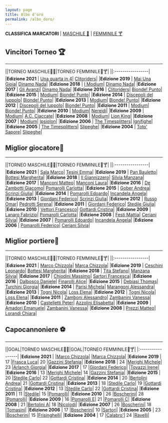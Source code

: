 ```yaml
---
layout: page
title: Albo d'oro
permalink: /albo_doro/
---
```


**CLASSIFICA MARCATORI** | [MASCHILE 🍻](/albo_doro/marcatori_maschile.markdown) | [FEMMINILE 🍸](/albo_doro/marcatori_femminile.markdown) 

## Vincitori Torneo 🏆

-------

||TORNEO MASCHILE🤴🍻|TORNEO FEMMINILE👸🍸|
||:-----------------|
|**Edizione 2021** | [Una quarta in 4](/calciosplash_lizzana/squadra/)| [Clitoriders](/calciosplash_lizzana/squadra/)|
|**Edizione 2019** | [Mai Una Gioia](/calciosplash_lizzana/squadra/mai_una_gioia)| [Dinamo Nada](/calciosplash_lizzana/squadra/dinamo_nada)|
|**Edizione 2018** | [I Modium](/calciosplash_lizzana/squadra/modium)| [Dinamo Nada](/calciosplash_lizzana/squadra/dinamo_nada)|
|**Edizione 2017** | [Gli Avanzi](/calciosplash_lizzana/squadra/avanzi)| [Dinamo Nada](/calciosplash_lizzana/squadra/dinamo_nada)|
|**Edizione 2016** | [Clitoriders](/calciosplash_lizzana/squadra/clitoriders)| [Bionde! Punto](/calciosplash_lizzana/squadra/bionde_punto)|
|**Edizione 2015** | [Modium](/calciosplash_lizzana/squadra/modium)| [Bionde! Punto](/calciosplash_lizzana/squadra/bionde_punto)|
|**Edizione 2014** | [Discepoli del luppolo](/calciosplash_lizzana/squadra/discepoli_del_luppolo)| [Bionde! Punto](/calciosplash_lizzana/squadra/bionde_punto)|
|**Edizione 2013** | [Modium](/calciosplash_lizzana/squadra/modium)| [Bionde! Punto](/calciosplash_lizzana/squadra/bionde_punto)|
|**Edizione 2012** | [Discepoli del luppolo](/calciosplash_lizzana/squadra/discepoli_del_luppolo)| [Bionde! Punto](/calciosplash_lizzana/squadra/bionde_punto)|
|**Edizione 2011** | [Modium](/calciosplash_lizzana/squadra/modium)| [Bionde! Punto](/calciosplash_lizzana/squadra/bionde_punto/)|
|**Edizione 2010** | [Modium](/calciosplash_lizzana/squadra/modium)| [Nereidi](/calciosplash_lizzana/squadra/nereidi)|
|**Edizione 2009** | [Modium](/calciosplash_lizzana/squadra/modium)| [A.C. Ciaccate](/calciosplash_lizzana/squadra/acciaccate/)|
|**Edizione 2008** | [Modium](/calciosplash_lizzana/squadra/modium)| [Lion King](/calciosplash_lizzana/squadra/lion_king)|
|**Edizione 2007** | [Modium](/calciosplash_lizzana/squadra/modium)| [Ipsiolon](/calciosplash_lizzana/squadra/ipsilon/)|
|**Edizione 2006** | [The Timesplitters](/calciosplash_lizzana/squadra/timesplitters)| [Ignifighe](/calciosplash_lizzana/squadra/ignifighe)|
|**Edizione 2005** | [The Timesplitters](/calciosplash_lizzana/squadra/timesplitters)| [Slipeghe](/calciosplash_lizzana/squadra/slipeghe)|
|**Edizione 2004** | [Toto' Sapore](/calciosplash_lizzana/squadra/toto_sapore)| [Slipeghe](/calciosplash_lizzana/squadra/slipeghe)|

## Miglior giocatore🥇

-------

||TORNEO MASCHILE🤴🍻|TORNEO FEMMINILE👸🍸|
||:-----------------|
|**Edizione 2021** | [Sala Marco](/calciosplash_lizzana/giocatore/clitoriders)| [Tesini Emma](/calciosplash_lizzana/giocatore/dinamo_nada/)|
|**Edizione 2019** | [Pan Bauletto](/calciosplash_lizzana/giocatore/ceschini_leonardo)| [Bottesi Margherita](/calciosplash_lizzana/giocatore/bottesi_margherita)|
|**Edizione 2018** | [Il Giannizzero](/calciosplash_lizzana/giocatore/tita_stefano)| [Silvia Manzana](/calciosplash_lizzana/giocatore/manzana_silvia)|
|**Edizione 2017** | [Manconi Matteo](/calciosplash_lizzana/giocatore/manconi_matteo)| [Manconi Laura](/calciosplash_lizzana/giocatore/manconi_laura)|
|**Edizione 2016** | [De Zambotti Giacomo](/calciosplash_lizzana/giocatore/dezambotti_giacomo)| [Pomarolli Carlotta](/calciosplash_lizzana/giocatore/pomarolli_carlotta)|
|**Edizione 2015** | [Gober Andrea](/calciosplash_lizzana/giocatore/gober_andrea)| [Scrinzi Giulia](/calciosplash_lizzana/giocatore/scrinzi_giulia)|
|**Edizione 2014** | [Pomarolli Edoardo](/calciosplash_lizzana/giocatore/pomarolli_edoardo)| [Incandela Angela](/calciosplash_lizzana/giocatore/incandela_angela)|
|**Edizione 2013** | [Giordani Federico](/calciosplash_lizzana/giocatore/giordani_federico)| [Scrinzi Giulia](/calciosplash_lizzana/giocatore/scrinzi_giulia)|
|**Edizione 2012** | [Russo Omar](/calciosplash_lizzana/giocatore/russo_omar)| [Pedrotti Serena](/calciosplash_lizzana/giocatore/pedrotti_serena)|
|**Edizione 2011** | [Giordani Federico](/calciosplash_lizzana/giocatore/giordani_federico)| [Stedile Giulia](/calciosplash_lizzana/giocatore/stedile_giulia)|
|**Edizione 2010** | [Vettori Francesco](/calciosplash_lizzana/giocatore/vettori_francesco)| [Gottardi Cristina](/calciosplash_lizzana/giocatore/gottardi_cristina)|
|**Edizione 2009** | [Lanaro Fabrizio](/calciosplash_lizzana/giocatore/lanaro_fabrizio)| [Pomarolli Carlotta](/calciosplash_lizzana/giocatore/pomarolli_carlotta)|
|**Edizione 2008** | [Festi Mattia](/calciosplash_lizzana/giocatore/festi_mattia)| [Ceriani Silvia](/calciosplash_lizzana/giocatore/ceriani_silvia)|
|**Edizione 2007** | [Pomarolli Edoardo](/calciosplash_lizzana/giocatore/pomarolli_edoardo)| [Incandela Angela](/calciosplash_lizzana/giocatore/incandela_angela)|
|**Edizione 2006** | [Pomarolli Federico](/calciosplash_lizzana/giocatore/pomarolli_federico)| [Ceriani Silvia](/calciosplash_lizzana/giocatore/ceriani_silvia)|

## Miglior portiere🧤

-------

||TORNEO MASCHILE🤴🍻|TORNEO FEMMINILE👸🍸|
||:-----------------|
|**Edizione 2021** | [Marco Chizzola](/calciosplash_lizzana/giocatore/)| [Marca Chizzola](/calciosplash_lizzana/giocatore/)|
|**Edizione 2019** | [Ceschini Leonardo](/calciosplash_lizzana/giocatore/ceschini_leonardo)| [Bottesi Margherita](/calciosplash_lizzana/giocatore/bottesi_margherita)|
|**Edizione 2018** | [Tita Stefano](/calciosplash_lizzana/giocatore/tita_stefano)| [Manzana Silvia](/calciosplash_lizzana/giocatore/manzana_silvia)|
|**Edizione 2017** | [Chiodini Massimo](/calciosplash_lizzana/giocatore/chiodini_massimo)| [Sartori Francesca](/calciosplash_lizzana/giocatore/sartori_francesca)|
|**Edizione 2016** | [Dalbosco Daniele](/calciosplash_lizzana/giocatore/dalbosco_daniele)| [Finarolli Alice](/calciosplash_lizzana/giocatore/finarolli_alice)|
|**Edizione 2015** | [Debiasi Thomas](/calciosplash_lizzana/giocatore/debiasi_thomas)| [Turchini Giorgia](/calciosplash_lizzana/giocatore/turchini_giorgia)|
|**Edizione 2014** | [Parisi Michela](/calciosplash_lizzana/giocatore/parisi_michele)| [Marangoni Alessandra](/calciosplash_lizzana/giocatore/marangoni_alessandra)|
|**Edizione 2013** | [Togni Nicola](/calciosplash_lizzana/giocatore/togni_nicola)| [Loss Elena](/calciosplash_lizzana/giocatore/loss_elena)|
|**Edizione 2012** | [Togni Nicola](/calciosplash_lizzana/giocatore/togni_nicola)| [Loss Elena](/calciosplash_lizzana/giocatore/loss_elena)|
|**Edizione 2011** | [Zamboni Alessandro](/calciosplash_lizzana/giocatore/zamboni_alessandro)| [Zambanini Vanessa](/calciosplash_lizzana/giocatore/dinamozambanini_vanessa)|
|**Edizione 2010** | [Castelletti Peter](/calciosplash_lizzana/giocatore/castelletti_peter)| [Azzolini Elisabetta](/calciosplash_lizzana/giocatore/azzolini_elisabetta)|
|**Edizione 2009** | [Amadori Emanuele](/calciosplash_lizzana/giocatore/amadori_emanuele)| [Zambanini Vanessa](/calciosplash_lizzana/giocatore/zambanini_vanessa)|
|**Edizione 2008** | [Prezzi Matteo](/calciosplash_lizzana/giocatore/prezzi_matteo)| [Lorandi Chiara](/calciosplash_lizzana/giocatore/lorandi_chiara)|

## Capocannoniere ⚽

-------

||GOAL|TORNEO MASCHILE🤴🍻|GOAL|TORNEO FEMMINILE👸🍸|
|:-----------------|
|**Edizione 2021** | |[Marco Chizzola](/calciosplash_lizzana/giocatore/clitoriders)| |[Marca Chizzola](/calciosplash_lizzana/giocatore/dinamo_nada/)|
|**Edizione 2019** | 17  |[Frasca Luca](/calciosplash_lizzana/giocatore/frasca_luca)| 20 |[Gazzini Stefania](/calciosplash_lizzana/giocatore/gazzini_stefania/)|
|**Edizione 2018** | 24 |[Merighi Michele](/calciosplash_lizzana/giocatore/merighi_michele)| 23 |[Arlanch Giorgia](/calciosplash_lizzana/giocatore/arlanch_giorgia/)|
|**Edizione 2017** | 17 |[Giordani Federico](/calciosplash_lizzana/giocatore/giordani_federico)| |[Tovazzi Irene](/calciosplash_lizzana/giocatore/tovazzi_irene/)|
|**Edizione 2016** | 13 |[Merighi Michele](/calciosplash_lizzana/giocatore/merighi_michele)| 14 |[Gazzini Stefania](/calciosplash_lizzana/giocatore/gazzini_stefania)|
|**Edizione 2015** | 20 |[Stedile Carlo](/calciosplash_lizzana/giocatore/stedile_carlo)| 22 |[Gottardi Cristina](/calciosplash_lizzana/giocatore/gottardi_cristina)|
|**Edizione 2014** | 20 |[Bertolini Andrea](/calciosplash_lizzana/giocatore/bertolini_andrea)| 21 |[Gottardi Cristina](/calciosplash_lizzana/giocatore/gottardi_cristina)|
|**Edizione 2013** | 18 |[Stedile Carlo](/calciosplash_lizzana/giocatore/stedile_carlo)| 19 |[Gottardi Cristina](/calciosplash_lizzana/giocatore/gottardi_cristina)|
|**Edizione 2012** | 13  |[Stedile Carlo](/calciosplash_lizzana/giocatore/stedile_carlo)| 22 |[Gottardi Cristina](/calciosplash_lizzana/giocatore/gottardi_cristina)|
|**Edizione 2011** | 11  |[Stedile](/calciosplash_lizzana/giocatore/)| 15 |[Pomarolli](/calciosplash_lizzana/giocatore/)|
|**Edizione 2010** | 26 |[Boscherini](/calciosplash_lizzana/giocatore/)| 28 |[Pomarolli](/calciosplash_lizzana/giocatore/)|
|**Edizione 2009** | 16 |[Pomarolli E](/calciosplash_lizzana/giocatore/)| 21 |[Pomarolli C](/calciosplash_lizzana/giocatore/)|
|**Edizione 2008** | 21 |[Bertolini A](/calciosplash_lizzana/giocatore/)| 18 |[Nicolodi](/calciosplash_lizzana/giocatore/)|
|**Edizione 2007** | 26  |[Boscherini](/calciosplash_lizzana/giocatore/)| 18 |[Tomasini](/calciosplash_lizzana/giocatore/)|
|**Edizione 2006** | 17 |[Boscherini](/calciosplash_lizzana/giocatore/)| 10 |[Sartori](/calciosplash_lizzana/giocatore/)|
|**Edizione 2005** | 23 |[Boscherini](/calciosplash_lizzana/giocatore/)| 15 |[Frisinghelli](/calciosplash_lizzana/giocatore/)|
|**Edizione 2004** | 17 |[Calabro'](/calciosplash_lizzana/giocatore/)| 24 |[Ravelli](/calciosplash_lizzana/giocatore/)|